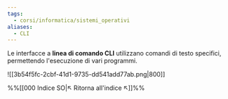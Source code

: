 ```yaml
---
tags:
  - corsi/informatica/sistemi_operativi
aliases:
  - CLI
---
```

Le interfacce a **linea di comando CLI** utilizzano comandi di testo specifici, permettendo l'esecuzione di vari programmi.

![[3b54f5fc-2cbf-41d1-9735-dd541add77ab.png|800]]

%%[[000 Indice SO|↖ Ritorna all'indice ↖]]%%